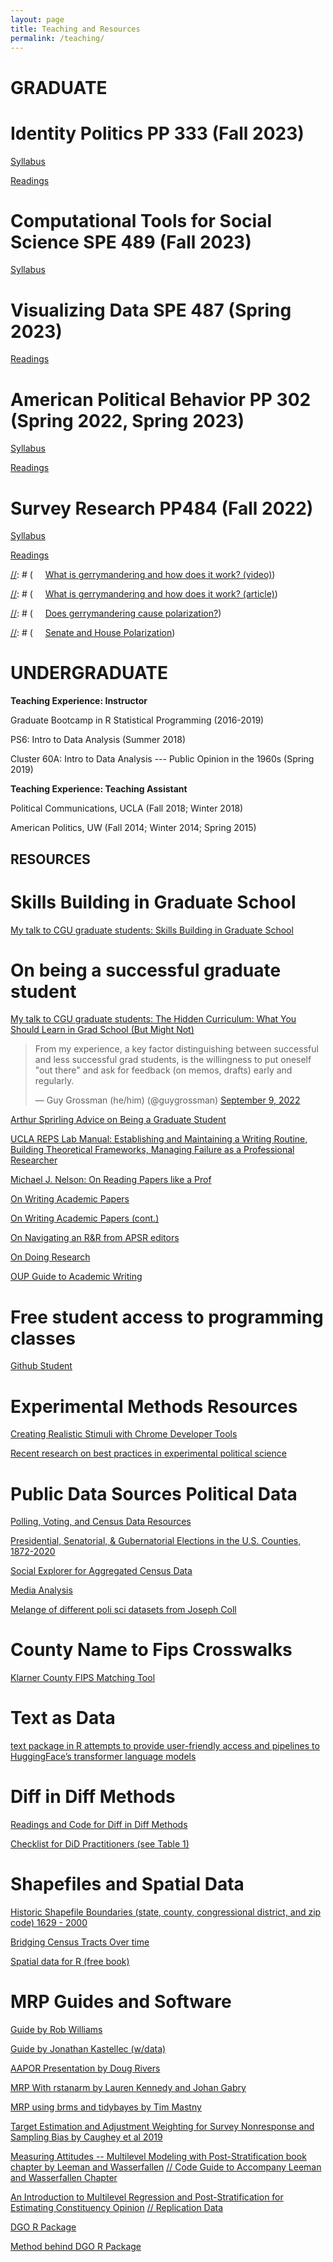 ```yaml
---
layout: page
title: Teaching and Resources
permalink: /teaching/
---
```


# GRADUATE

# Identity Politics PP 333 (Fall 2023)

[Syllabus](https://www.dropbox.com/scl/fi/cj7kf3qg39iu2bf3187wq/PP333_Fall_2023.docx?rlkey=1dpssfmeu6201coldkodbjxrc&dl=1)

[Readings](https://www.dropbox.com/s/rn4aguagydym8ik/readings_pp333_fall2023.zip?dl=1)

# Computational Tools for Social Science SPE 489 (Fall 2023)

[Syllabus](https://www.dropbox.com/scl/fi/b75h4wbiy4ryf6jcwrqaj/SPE489_Fall2023.docx?rlkey=8j1f16vtta59x08m1jwii6ejz&dl=1)

# Visualizing Data SPE 487 (Spring 2023)

[Readings](https://www.dropbox.com/s/nwwju9ddg8931yp/_all_readings_pp487.zip?dl=1)

# American Political Behavior PP 302 (Spring 2022, Spring 2023)

[Syllabus](https://www.dropbox.com/s/umctl1vqfc0e2ns/PP302_spring_2022.docx?dl=1)

[Readings](https://www.dropbox.com/s/iaereuf9iechsym/readings_pp302.zip?dl=1)

# Survey Research PP484 (Fall 2022)

[Syllabus](https://www.dropbox.com/s/py9ddyv34lltshz/PP484_Fall2022.docx?dl=1)

[Readings](https://www.dropbox.com/s/rp7p1w8ypp8t4h3/readings_pp484.zip?dl=1)

[//]: # (**Undergrad Resources**)

[//]: # (*Gerrymandering*)

[//]: # (&nbsp;&nbsp;&nbsp;&nbsp;&nbsp;[What is gerrymandering and how does it work? (video)](https://www.youtube.com/watch?v=YcUDBgYodIE))

[//]: # (&nbsp;&nbsp;&nbsp;&nbsp;&nbsp;[What is gerrymandering and how does it work? (article)](http://www.washingtonpost.com/blogs/wonkblog/wp/2015/03/01/this-is-the-best-explanation-of-gerrymandering-you-will-ever-see/))

[//]: # (&nbsp;&nbsp;&nbsp;&nbsp;&nbsp;[Does gerrymandering cause polarization?](http://www.washingtonpost.com/opinions/hate-our-polarized-politics-why-you-cant-blame-gerrymandering/2012/10/26/c2794552-1d80-11e2-9cd5-b55c38388962_story.html))

[//]: # (*Polarization*)

[//]: # (&nbsp;&nbsp;&nbsp;&nbsp;&nbsp;[Senate and House Polarization](https://img.washingtonpost.com/wp-apps/imrs.php?src=https://img.washingtonpost.com/blogs/wonkblog/files/2013/01/overall_polarization_112th1.jpg&w=1484))

# UNDERGRADUATE

**Teaching Experience: Instructor**

Graduate Bootcamp in R Statistical Programming (2016-2019)

PS6: Intro to Data Analysis (Summer 2018)

Cluster 60A: Intro to Data Analysis --- Public Opinion in the 1960s (Spring 2019)

**Teaching Experience: Teaching Assistant**

Political Communications, UCLA (Fall 2018; Winter 2018)

American Politics, UW (Fall 2014; Winter 2014; Spring 2015)

## RESOURCES

# Skills Building in Graduate School

[My talk to CGU graduate students: Skills Building in Graduate School](https://www.dropbox.com/scl/fi/ma0oviqtveu3cy3isr2ur/skills_workshop.pdf?rlkey=y22b65l7lirgksxhx95oy5v3k&dl=0)

# On being a successful graduate student

[My talk to CGU graduate students: The Hidden Curriculum: What You Should Learn in Grad School (But Might Not)](https://www.dropbox.com/s/7ngbtvgkieb6kr2/hidden_syllabus.pdf?dl=0)

<blockquote class="twitter-tweet"><p lang="en" dir="ltr">From my experience, a key factor distinguishing between successful and less successful grad students, is the willingness to put oneself &quot;out there&quot; and ask for feedback (on memos, drafts) early and regularly.</p>&mdash; Guy Grossman (he/him) (@guygrossman) <a href="https://twitter.com/guygrossman/status/1568254045999046658?ref_src=twsrc%5Etfw">September 9, 2022</a></blockquote> <script async src="https://platform.twitter.com/widgets.js" charset="utf-8"></script>

[Arthur Sprirling Advice on Being a Graduate Student](https://github.com/ArthurSpirling/BeingAGradStudent)

[UCLA REPS Lab Manual: Establishing and Maintaining a Writing Routine, Building Theoretical Frameworks, Managing Failure as a Professional Researcher](https://eoperez.com/lab-manuals/)

[Michael J. Nelson: On Reading Papers like a Prof](https://github.com/tylerreny/tylerreny.github.io/blob/master/pdf/teaching/How%20to%20Read%20Journal%20Articles%20Like%20a%20Professor.pdf)

[On Writing Academic Papers](https://mitsloan.mit.edu/shared/ods/documents?PublicationDocumentID=7627)

[On Writing Academic Papers (cont.)](https://www.dropbox.com/s/egi2br32h0p4xy3/On%20Genre.pdf?dl=0)

[On Navigating an R&R from APSR editors](https://www.cambridge.org/core/blog/2022/12/05/navigating-an-rr/?utm_source=hootsuite&utm_medium=twitter&utm_campaign=MNE_campaign)

[On Doing Research](https://medium.com/@paul.niehaus/doing-research-18cb310529e0)

[OUP Guide to Academic Writing](https://academic.oup.com/journals/pages/publishing-advice-and-guidance?login=false)

# Free student access to programming classes

[Github Student](https://education.github.com/pack)

# Experimental Methods Resources

[Creating Realistic Stimuli with Chrome Developer Tools](http://u.osu.edu/pearson.325/2018/12/04/creating-realistic-stimuli-with-chrome-developer-tools/)

[Recent research on best practices in experimental political science](https://www.cambridge.org/core/journals/journal-of-experimental-political-science/special-collections/best-practices-in-experimental-research)

# Public Data Sources Political Data

[Polling, Voting, and Census Data Resources](https://pollsandvotes.com/?p=184)

[Presidential, Senatorial, & Gubernatorial Elections in the U.S. Counties, 1872-2020](https://dataverse.harvard.edu/dataset.xhtml?persistentId=doi:10.7910/DVN/DGUMFI)

[Social Explorer for Aggregated Census Data](https://www.socialexplorer.com/explore-maps)

[Media Analysis](https://mediacloud.org/)

[Melange of different poli sci datasets from Joseph Coll](https://www.josephcoll.com/where-to-find-data.html)

# County Name to Fips Crosswalks

[Klarner County FIPS Matching Tool](https://dataverse.harvard.edu/dataset.xhtml?persistentId=doi:10.7910/DVN/OSLU4G)

# Text as Data

[text package in R attempts to provide user-friendly access and pipelines to HuggingFace’s transformer language models](https://blogs.rstudio.com/ai/posts/2022-09-29-r-text/)

# Diff in Diff Methods

[Readings and Code for Diff in Diff Methods](https://asjadnaqvi.github.io/DiD/)

[Checklist for DiD Practitioners (see Table 1)](https://www.jonathandroth.com/assets/files/DiD_Review_Paper.pdf)

# Shapefiles and Spatial Data

[Historic Shapefile Boundaries (state, county, congressional district, and zip code) 1629 - 2000](https://cran.r-project.org/web/packages/USAboundaries/index.html)

[Bridging Census Tracts Over time](https://s4.ad.brown.edu/Projects/Diversity/researcher/bridging.htm)

[Spatial data for R (free book)](https://pyoflife.com/applied-spatial-data-analysis-with-r/)

# MRP Guides and Software

[Guide by Rob Williams](https://jayrobwilliams.com/files/html/teaching-materials/MRP#)

[Guide by Jonathan Kastellec (w/data)](https://scholar.princeton.edu/jkastellec/publications/mrp_primer)

[AAPOR Presentation by Doug Rivers](https://github.com/rdrivers/mrp-aapor)

[MRP With rstanarm by Lauren Kennedy and Johan Gabry](https://cran.r-project.org/web/packages/rstanarm/vignettes/mrp.html)

[MRP using brms and tidybayes by Tim Mastny](https://timmastny.rbind.io/blog/multilevel-mrp-tidybayes-brms-stan/)

[Target Estimation and Adjustment Weighting
for Survey Nonresponse and Sampling Bias by Caughey et al 2019](https://t.co/yMKjV98jZk?amp=1)

[Measuring Attitudes -- Multilevel Modeling with Post-Stratification book chapter by Leeman and Wasserfallen](https://lucasleemann.files.wordpress.com/2020/03/leemann-and-wasserfallen-2020.pdf)
[// Code Guide to Accompany Leeman and Wasserfallen Chapter](https://github.com/lleemann/MrP_chapter/blob/master/MrP_Illsutration.pdf)

[An Introduction to Multilevel Regression and Post-Stratification for Estimating Constituency Opinion](https://journals.sagepub.com/doi/abs/10.1177/1478929919864773) [// Replication Data](https://dataverse.harvard.edu/dataset.xhtml?persistentId=doi:10.7910/DVN/IPPPNU)

[DGO R Package](https://github.com/jamesdunham/dgo)

[Method behind DGO R Package](https://www.jstor.org/stable/24572968?seq=1#metadata_info_tab_contents)




